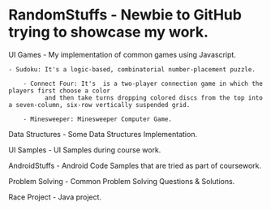 RandomStuffs - Newbie to GitHub trying to showcase my work.
==========================================================

UI Games - My implementation of common games using Javascript.

	- Sudoku: It's a logic-based, combinatorial number-placement puzzle.

        - Connect Four: It's  is a two-player connection game in which the players first choose a color
              and then take turns dropping colored discs from the top into a seven-column, six-row vertically suspended grid. 

        - Minesweeper: Minesweeper Computer Game.

Data Structures - Some Data Structures Implementation.

UI Samples - UI Samples during course work.

AndroidStuffs - Android Code Samples that are tried as part of coursework.

Problem Solving - Common Problem Solving Questions & Solutions.

Race Project - Java project.
